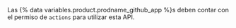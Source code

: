 Las {% data variables.product.prodname_github_app %}s deben contar con el permiso de `actions` para utilizar esta API.
